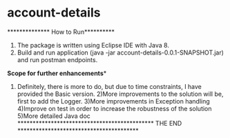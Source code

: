 # account-details

************** How to Run**********

1) The package is written using Eclipse IDE with Java 8.
2) Build and run application (java -jar account-details-0.0.1-SNAPSHOT.jar) and run postman endpoints.

**********Scope for further enhancements*********** 
1) Definitely, there is more to do, but due to time constraints, I have provided the Basic version.
2)More improvements to the solution will be, first to add the Logger.
3)More improvements in Exception handling
4)Improve on test in order to increase the robustness of the solution
5)More detailed Java doc 
********************************************* THE END ****************************************
